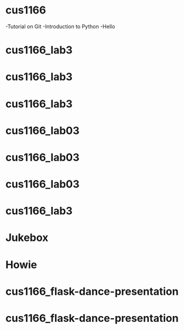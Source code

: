 # cus1166
-Tutorial on Git
-Introduction to Python
-Hello
# cus1166_lab3
# cus1166_lab3
# cus1166_lab3
# cus1166_lab03
# cus1166_lab03
# cus1166_lab03
# cus1166_lab3
# Jukebox
# Howie
# cus1166_flask-dance-presentation
# cus1166_flask-dance-presentation
